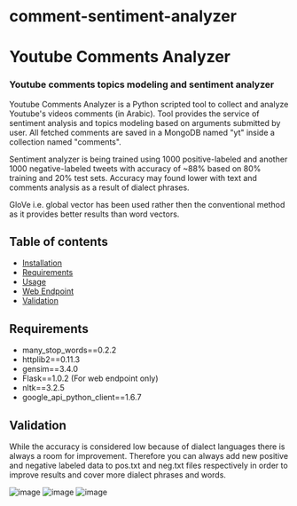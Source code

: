# comment-sentiment-analyzer

# Youtube Comments Analyzer
### Youtube comments topics modeling and sentiment analyzer
Youtube Comments Analyzer is a Python scripted tool to collect and analyze Youtube's videos comments (in Arabic). Tool provides the service of sentiment analysis and topics modeling based on arguments submitted by user. All fetched comments are saved in a MongoDB named "yt" inside a collection named "comments".

Sentiment analyzer is being trained using 1000 positive-labeled and another 1000 negative-labeled tweets with accuracy of ~88% based on 80% training and 20% test sets. Accuracy may found lower with text and comments analysis as a result of dialect phrases.

GloVe i.e. global vector has been used rather then the conventional method as it provides better results than word vectors.

## Table of contents

- [Installation](#installation)
- [Requirements](#requirements)
- [Usage](#usage)
- [Web Endpoint](#web-endpoint)
- [Validation](#validation)



## Requirements
- many_stop_words==0.2.2
- httplib2==0.11.3
- gensim==3.4.0
- Flask==1.0.2 (For web endpoint only)
- nltk==3.2.5
- google_api_python_client==1.6.7


## Validation
While the accuracy is considered low because of dialect languages there is always a room for improvement. Therefore you can always add new positive and negative labeled data to pos.txt and neg.txt files respectively in order to improve results and cover more dialect phrases and words.

![image](https://user-images.githubusercontent.com/54684919/143523037-fa1ccd9b-f0d5-4d66-a243-b17e8231700c.png)
![image](https://user-images.githubusercontent.com/54684919/143523074-978bce94-bfc3-4f4d-aaae-3e33e132de66.png)
![image](https://user-images.githubusercontent.com/54684919/143523226-339e8c93-fb0b-41d4-8820-b61e701cccb6.png)
